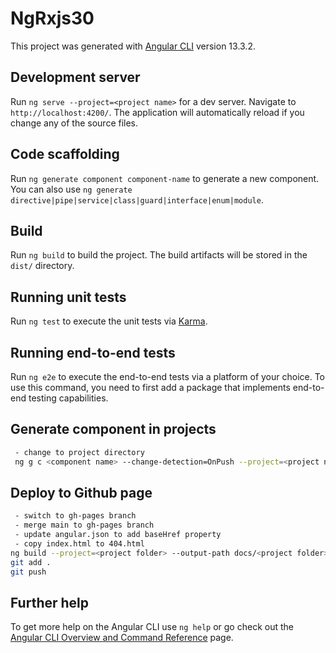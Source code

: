 # NgRxjs30

This project was generated with [Angular CLI](https://github.com/angular/angular-cli) version 13.3.2.

## Development server

Run `ng serve --project=<project name>` for a dev server. Navigate to `http://localhost:4200/`. The application will automatically reload if you change any of the source files.

## Code scaffolding

Run `ng generate component component-name` to generate a new component. You can also use `ng generate directive|pipe|service|class|guard|interface|enum|module`.

## Build

Run `ng build` to build the project. The build artifacts will be stored in the `dist/` directory.

## Running unit tests

Run `ng test` to execute the unit tests via [Karma](https://karma-runner.github.io).

## Running end-to-end tests

Run `ng e2e` to execute the end-to-end tests via a platform of your choice. To use this command, you need to first add a package that implements end-to-end testing capabilities.

## Generate component in projects

```bash
 - change to project directory
 ng g c <component name> --change-detection=OnPush --project=<project name> --module=src/app/app.module 
```

## Deploy to Github page

```bash
 - switch to gh-pages branch
 - merge main to gh-pages branch
 - update angular.json to add baseHref property 
 - copy index.html to 404.html
ng build --project=<project folder> --output-path docs/<project folder>
git add .
git push
```

## Further help

To get more help on the Angular CLI use `ng help` or go check out the [Angular CLI Overview and Command Reference](https://angular.io/cli) page.
